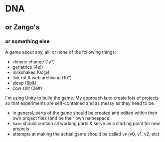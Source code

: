 DNA
===
or Zango's
----------
### or something else

A game about any, all, or none of the following things:
* climate change (1y*)
* geriatrics (4e!)
* milkshakes (0o@)
* link rot & web archiving (1b*)
* sleep (6p&)
* cow shit (2e#)

I'm using Unity to build the game. My approach is to create lots of projects so that experiments are self-contained and as messy as they need to be.
* in general, parts of the game should be created and edited within their own project files (and be their own namespace)
* `base` should contain all working parts & serve as a starting point for new projects
* attempts at making the actual game should be called `v#` (v0, v1, v2, etc)
